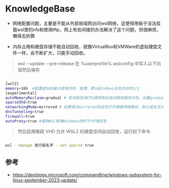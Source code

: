 # KnowledgeBase

- 网络配置问题，主要是不能从外部局域网访问wsl网络，这使得用板子没法挂载wsl里的nfs和使用tftp，网上有些间接的办法解决了这个问题，但很麻烦，懒得去折腾

- 内存占用和硬盘存储不能自动回收，就像VirtualBox和VMWare的虚拟硬盘文件一样，会不断扩大，只能手动回收。

> wsl --update --pre-release
> 在 %userprofile%.wslconfig 中写入以下内容然后保存

```bash

[wsl2]
memory=16G  #配置虚拟机最大使用内存，按需，默认Windows主机内存的1/2
[experimental]
autoMemoryReclaim=gradual # 检测到空闲CPU使用率后自动释放缓存内存。设置gradual为缓慢释放，设置dropcache为立即释放缓存内存。
sparseVhd=true
networkingMode=mirrored # 如果值为mirrored则这将打开镜像网络模式。默认或无法识别的配置会设置为NAT。
dnsTunneling=true
firewall=true
autoProxy=true #强制WSL使用Windows的HTTP代理信息

```

> 然后启用稀疏 VHD 允许 WSL2 的硬盘空间自动回收，运行如下命令

```bash

wsl --manage 发行版名字 --set-sparse true

```

## 参考

- <https://devblogs.microsoft.com/commandline/windows-subsystem-for-linux-september-2023-update/>
